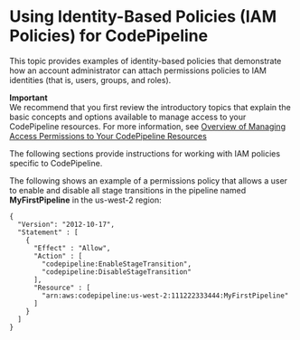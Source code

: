 # Using Identity\-Based Policies \(IAM Policies\) for CodePipeline<a name="iam-identity-based-access-control"></a>

This topic provides examples of identity\-based policies that demonstrate how an account administrator can attach permissions policies to IAM identities \(that is, users, groups, and roles\)\.

**Important**  
We recommend that you first review the introductory topics that explain the basic concepts and options available to manage access to your CodePipeline resources\. For more information, see [Overview of Managing Access Permissions to Your CodePipeline Resources](iam-access-control-identity-based.md)

The following sections provide instructions for working with IAM policies specific to CodePipeline\. 

The following shows an example of a permissions policy that allows a user to enable and disable all stage transitions in the pipeline named **MyFirstPipeline** in the us\-west\-2 region:

```
{
  "Version": "2012-10-17",
  "Statement" : [
    {
      "Effect" : "Allow",
      "Action" : [
        "codepipeline:EnableStageTransition",
        "codepipeline:DisableStageTransition"
      ],
      "Resource" : [
        "arn:aws:codepipeline:us-west-2:111222333444:MyFirstPipeline"
      ]
    }
  ]
}
```